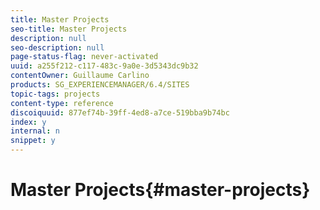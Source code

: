 ```yaml
---
title: Master Projects
seo-title: Master Projects
description: null
seo-description: null
page-status-flag: never-activated
uuid: a255f212-c117-483c-9a0e-3d5343dc9b32
contentOwner: Guillaume Carlino
products: SG_EXPERIENCEMANAGER/6.4/SITES
topic-tags: projects
content-type: reference
discoiquuid: 877ef74b-39ff-4ed8-a7ce-519bba9b74bc
index: y
internal: n
snippet: y
---
```


# Master Projects{#master-projects}

